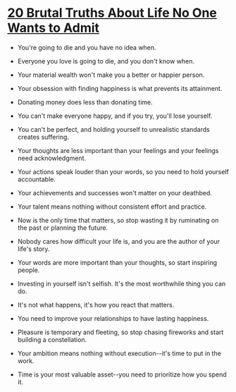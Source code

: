 # [20 Brutal Truths About Life No One Wants to Admit](https://www.inc.com/matthew-jones/20-brutal-truths-about-life-no-one-wants-to-admit.html?cid=sf01002&sr_share=facebook)

- You're going to die and you have no idea when.

- Everyone you love is going to die, and you don't know when.

- Your material wealth won't make you a better or happier person.

- Your obsession with finding happiness is what prevents its attainment.

- Donating money does less than donating time.

- You can't make everyone happy, and if you try, you'll lose yourself.

- You can't be perfect, and holding yourself to unrealistic standards creates suffering.

- Your thoughts are less important than your feelings and your feelings need acknowledgment.

- Your actions speak louder than your words, so you need to hold yourself accountable.

- Your achievements and successes won't matter on your deathbed.

- Your talent means nothing without consistent effort and practice.

- Now is the only time that matters, so stop wasting it by ruminating on the past or planning the future.

- Nobody cares how difficult your life is, and you are the author of your life's story.

- Your words are more important than your thoughts, so start inspiring people.

- Investing in yourself isn't selfish. It's the most worthwhile thing you can do.

- It's not what happens, it's how you react that matters.

- You need to improve your relationships to have lasting happiness.

- Pleasure is temporary and fleeting, so stop chasing fireworks and start building a constellation.

- Your ambition means nothing without execution--it's time to put in the work.

- Time is your most valuable asset--you need to prioritize how you spend it.
